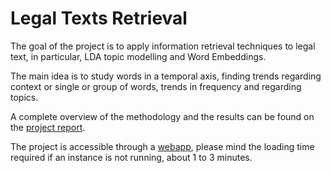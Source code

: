 # Legal Texts Retrieval

The goal of the project is to apply information retrieval techniques to legal text, in particular, LDA topic modelling and Word Embeddings. 

The main idea is to study words in a temporal axis, finding trends regarding context or single or group of words, trends in frequency and regarding topics. 

A complete overview of the methodology and the results can be found on the [project report](https://github.com/tomfran/legal-texts-information-retrieval/blob/main/report/report.pdf).

The project is accessible through a [webapp](https://illinois-cases-analysis-webapp-qka7d4ktba-ew.a.run.app/), please mind the loading time required if an instance is not running, about 1 to 3 minutes.